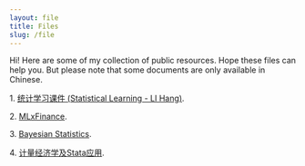 ```yaml
---
layout: file
title: Files
slug: /file
---
```

Hi! Here are some of my collection of public resources. Hope these files can help you. But please note that some documents are only available in Chinese.
<p>1. <a href="https://xufeng.de/files/StatisticalLearningLH">统计学习课件 (Statistical Learning - LI Hang)</a>.</p>
<p>2. <a href="https://xufeng.de/files/MLxFinance">MLxFinance</a>.</p>
<p>3. <a href="https://xufeng.de/files/Bayesian">Bayesian Statistics</a>.</p>
<p>4. <a href="https://xufeng.de/files/EcoStata">计量经济学及Stata应用</a>.</p>

